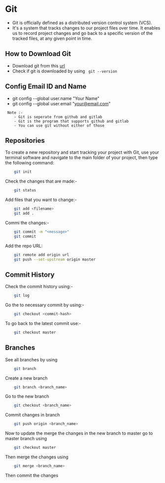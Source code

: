 
# Git
 - Git is officially defined as a distributed version control system (VCS).
 - It's a system that tracks changes to our project files over time. It enables us to record project changes and go back to a specific version of the tracked files, at any given point in time.

## How to Download Git

 -  Download git from this [url](https://git-scm.com/downloads)
 - Check if git is downloaded by using ` git --version`
 
## Config Email ID and Name 

 - git config --global user.name "Your Name" 
 - git config --global user.email "your@email.com"
```
 Note :- 
    - Git is seperate from github and gitlab
    - Git is the program that supports github and gitlab
    - You can use git without either of those
 ```

## Repositories
   To create a new repository and start tracking your project with Git, use your terminal software and navigate to the main folder of your project, then type the following command:
```bash
    git init
```
Check the changes that are made:- 
```bash
    git status
```
 Add files that you want to change:- 
```bash
    git add <filename>
    git add .
```
Commi the changes:-
```bash
    git commit -m "<message>"
    git commit 
```

Add the repo URL:
```bash
    git remote add origin url
    git push --set-upstream origin master
```


## Commit History
Check the commit history using:-
```bash
    git log
```
Go the to necessary commit by using:-
```bash
    git checkout <commit-hash>    
```
To go back to the latest commit use:-
```bash
    git checkout master
```
## Branches
See all branches by using 
```bash
    git branch
```
Create a new branch
```bash
    git branch <branch_name>
```
Go to the new branch
```bash
    git checkout <branch_name>
```
Commit changes in branch
```bash
    git push origin <branch_name>
```

Now to update the merge the changes in the new branch to master go to master branch using
```bash
    git checkout master
```
Then merge the changes using
```bash
    git merge <branch_name>
```

Then commit the changes